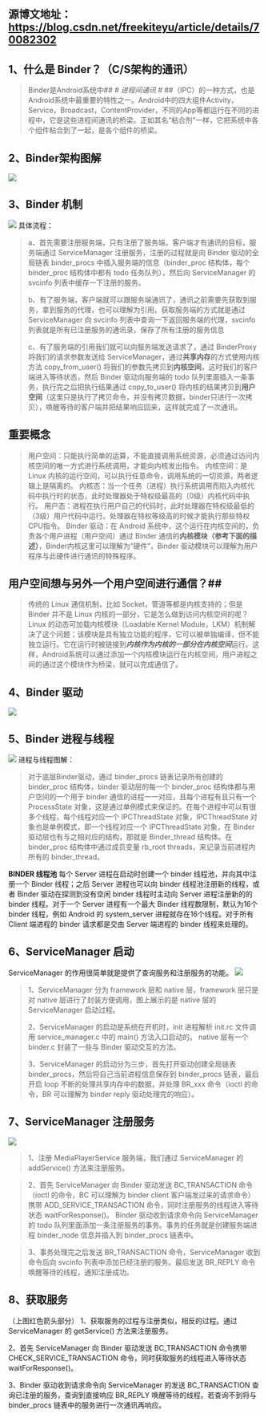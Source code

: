 ## 源博文地址：https://blog.csdn.net/freekiteyu/article/details/70082302 ##
## 1、什么是 Binder？（C/S架构的通讯） ##

> Binder是Android系统中## *# 进程间通讯 #* ##（IPC）的一种方式，也是Android系统中最重要的特性之一。Android中的四大组件Activity，Service，Broadcast，ContentProvider，不同的App等都运行在不同的进程中，它是这些进程间通讯的桥梁。正如其名“粘合剂”一样，它把系统中各个组件粘合到了一起，是各个组件的桥梁。

## 2、Binder架构图解 ##
![](https://i.imgur.com/b75kiUT.jpg)

## 3、Binder 机制 ##
![](https://i.imgur.com/wI1JQ8V.jpg)
具体流程：
> a、首先需要注册服务端，只有注册了服务端，客户端才有通讯的目标，服务端通过 ServiceManager 注册服务，注册的过程就是向 Binder 驱动的全局链表 binder_procs 中插入服务端的信息（binder_proc 结构体，每个 binder_proc 结构体中都有 todo 任务队列），然后向 ServiceManager 的 svcinfo 列表中缓存一下注册的服务。
> 
> b、有了服务端，客户端就可以跟服务端通讯了，通讯之前需要先获取到服务，拿到服务的代理，也可以理解为引用。获取服务端的方式就是通过 ServiceManager 向 svcinfo 列表中查询一下返回服务端的代理，svcinfo 列表就是所有已注册服务的通讯录，保存了所有注册的服务信息
> 
> c、有了服务端的引用我们就可以向服务端发送请求了，通过 BinderProxy 将我们的请求参数发送给 ServiceManager，通过**共享内存**的方式使用内核方法 copy_from_user() 将我们的参数先拷贝到**内核空间**，这时我们的客户端进入等待状态，然后 Binder 驱动向服务端的 todo 队列里面插入一条事务，执行完之后把执行结果通过 copy_to_user() 将内核的结果拷贝到**用户空间**（这里只是执行了拷贝命令，并没有拷贝数据，binder只进行一次拷贝），唤醒等待的客户端并把结果响应回来，这样就完成了一次通讯。

## 重要概念 ##
> 用户空间：只能执行简单的运算，不能直接调用系统资源，必须通过访问内核空间的唯一方式进行系统调用，才能向内核发出指令。
> 内核空间：是 Linux 内核的运行空间，可以执行任意命令，调用系统的一切资源，两者逻辑上是隔离的。
> 内核态：当一个任务（进程）执行系统调用而陷入内核代码中执行时的状态，此时处理器处于特权级最高的（0级）内核代码中执行。
> 用户态：进程在执行用户自己的代码时，此时处理器在特权级最低的（3级）用户代码中运行。处理器在特权等级高的时候才能执行那些特权CPU指令。
> Binder 驱动：在 Android 系统中，这个运行在内核空间的，负责各个用户进程（用户空间）通过 Binder 通信的**内核模块（参考下面的描述）**，Binder内核这里可以理解为“硬件”，Binder 驱动模块可以理解为用户程序与此硬件进行通讯的特殊程序。

## 用户空间想与另外一个用户空间进行通信？##
> 传统的 Linux 通信机制，比如 Socket，管道等都是内核支持的；但是 Binder 并不是 Linux 内核的一部分，它是怎么做到访问内核空间的呢？ Linux 的动态可加载内核模块（Loadable Kernel Module，LKM）机制解决了这个问题；该模块是具有独立功能的程序，它可以被单独编译，但不能独立运行。它在运行时被链接到***内核作为内核的一部分在内核空间***运行。这样，Android系统可以通过添加一个内核模块运行在内核空间，用户进程之间的通过这个模块作为桥梁，就可以完成通信了。


## 4、Binder 驱动 ##
![](https://i.imgur.com/TPRpApR.jpg)

##  5、Binder 进程与线程 ##
![](https://i.imgur.com/QSaih3a.jpg)
进程与线程图解：
> 对于底层Binder驱动，通过 binder_procs 链表记录所有创建的 binder_proc 结构体，binder 驱动层的每一个 binder_proc 结构体都与用户空间的一个用于 binder 通信的进程一一对应，且每个进程有且只有一个 ProcessState 对象，这是通过单例模式来保证的。在每个进程中可以有很多个线程，每个线程对应一个 IPCThreadState 对象，IPCThreadState 对象也是单例模式，即一个线程对应一个 IPCThreadState 对象，在 Binder 驱动层也有与之相对应的结构，那就是 Binder_thread 结构体。在 binder_proc 结构体中通过成员变量 rb_root threads，来记录当前进程内所有的 binder_thread。

**BINDER 线程池**
每个 Server 进程在启动时创建一个 binder 线程池，并向其中注册一个 Binder 线程；之后 Server 进程也可以向 binder 线程池注册新的线程，或者 Binder 驱动在探测到没有空闲 binder 线程时主动向 Server 进程注册新的的 binder 线程。对于一个 Server 进程有一个最大 Binder 线程数限制，默认为16个 binder 线程，例如 Android 的 system_server 进程就存在16个线程。对于所有 Client 端进程的 binder 请求都是交由 Server 端进程的 binder 线程来处理的。


## 6、ServiceManager 启动 ##
ServiceManager 的作用很简单就是提供了查询服务和注册服务的功能。
![](https://i.imgur.com/15kml2f.jpg)
> 1、ServiceManager 分为 framework 层和 native 层，framework 层只是对 native 层进行了封装方便调用，图上展示的是 native 层的 ServiceManager 启动过程。
> 
> 2、ServiceManager 的启动是系统在开机时，init 进程解析 init.rc 文件调用 service_manager.c 中的 main() 方法入口启动的。 native 层有一个 binder.c 封装了一些与 Binder 驱动交互的方法。
> 
> 3、ServiceManager 的启动分为三步，首先打开驱动创建全局链表 binder_procs，然后将自己当前进程信息保存到 binder_procs 链表，最后开启 loop 不断的处理共享内存中的数据，并处理 BR_xxx 命令（ioctl 的命令，BR 可以理解为 binder reply 驱动处理完的响应）。

## 7、ServiceManager 注册服务 ##
![](https://i.imgur.com/wZUvE2i.jpg)

> 1、注册 MediaPlayerService 服务端，我们通过 ServiceManager 的 addService() 方法来注册服务。


> 2、首先 ServiceManager 向 Binder 驱动发送 BC_TRANSACTION 命令（ioctl 的命令，BC 可以理解为 binder client 客户端发过来的请求命令）携带 ADD_SERVICE_TRANSACTION 命令，同时注册服务的线程进入等待状态 waitForResponse()。 Binder 驱动收到请求命令向 ServiceManager 的 todo 队列里面添加一条注册服务的事务。事务的任务就是创建服务端进程 binder_node 信息并插入到 binder_procs 链表中。

> 3、事务处理完之后发送 BR_TRANSACTION 命令，ServiceManager 收到命令后向 svcinfo 列表中添加已经注册的服务。最后发送 BR_REPLY 命令唤醒等待的线程，通知注册成功。

## 8、获取服务 ##
（上图红色箭头部分）
1、获取服务的过程与注册类似，相反的过程。通过 ServiceManager 的 getService() 方法来注册服务。

2、首先 ServiceManager 向 Binder 驱动发送 BC_TRANSACTION 命令携带 CHECK_SERVICE_TRANSACTION 命令，同时获取服务的线程进入等待状态 waitForResponse()。

3、Binder 驱动收到请求命令向 ServiceManager 的发送 BC_TRANSACTION 查询已注册的服务，查询到直接响应 BR_REPLY 唤醒等待的线程。若查询不到将与 binder_procs 链表中的服务进行一次通讯再响应。

